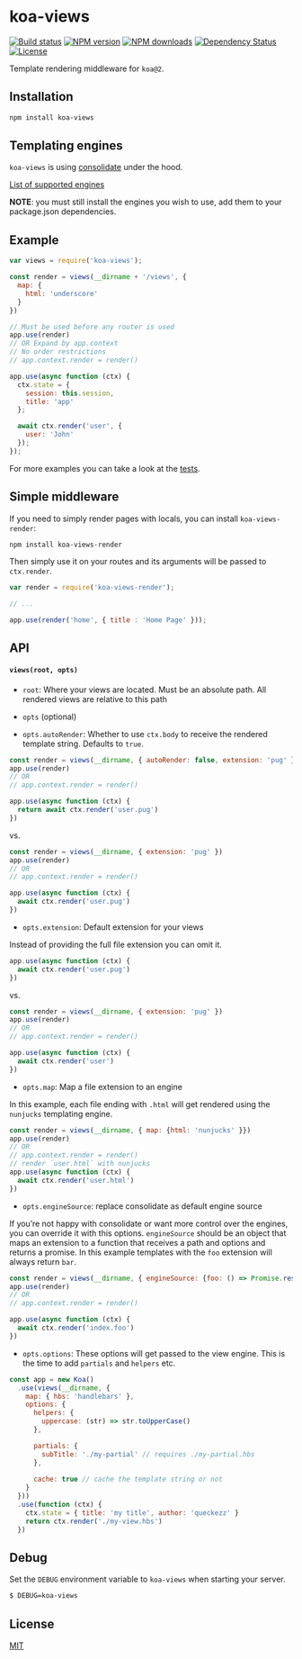 # koa-views

[![Build status][travis-image]][travis-url]
[![NPM version][npm-image]][npm-url]
[![NPM downloads][npm-downloads-image]][npm-url]
[![Dependency Status][david-image]][david-url]
[![License][license-image]][license-url]

Template rendering middleware for `koa@2`.

## Installation

```sh
npm install koa-views
```

## Templating engines

`koa-views` is using [consolidate](https://github.com/tj/consolidate.js) under the hood.

[List of supported engines](https://github.com/tj/consolidate.js#supported-template-engines)

**NOTE**: you must still install the engines you wish to use, add them to your package.json dependencies.

## Example

```js
var views = require('koa-views');

const render = views(__dirname + '/views', {
  map: {
    html: 'underscore'
  }
})

// Must be used before any router is used
app.use(render)
// OR Expand by app.context
// No order restrictions
// app.context.render = render()

app.use(async function (ctx) {
  ctx.state = {
    session: this.session,
    title: 'app'
  };

  await ctx.render('user', {
    user: 'John'
  });
});
```

For more examples you can take a look at the [tests](./test/index.js).

## Simple middleware

If you need to simply render pages with locals, you can install `koa-views-render`:

```sh
npm install koa-views-render
```

Then simply use it on your routes and its arguments will be passed to `ctx.render`.

```js
var render = require('koa-views-render');

// ...

app.use(render('home', { title : 'Home Page' }));
```

## API

#### `views(root, opts)`

* `root`: Where your views are located. Must be an absolute path. All rendered views are relative to this path
* `opts` (optional)

* `opts.autoRender`: Whether to use `ctx.body` to receive the rendered template string. Defaults to `true`.

```js
const render = views(__dirname, { autoRender: false, extension: 'pug' });
app.use(render)
// OR
// app.context.render = render()

app.use(async function (ctx) {
  return await ctx.render('user.pug')
})
```

vs.

```js
const render = views(__dirname, { extension: 'pug' })
app.use(render)
// OR
// app.context.render = render()

app.use(async function (ctx) {
  await ctx.render('user.pug')
})
```

* `opts.extension`: Default extension for your views

Instead of providing the full file extension you can omit it.
```js
app.use(async function (ctx) {
  await ctx.render('user.pug')
})
```

vs.

```js
const render = views(__dirname, { extension: 'pug' })
app.use(render)
// OR
// app.context.render = render()

app.use(async function (ctx) {
  await ctx.render('user')
})
```

* `opts.map`: Map a file extension to an engine

In this example, each file ending with `.html` will get rendered using the `nunjucks` templating engine.
```js
const render = views(__dirname, { map: {html: 'nunjucks' }})
app.use(render)
// OR
// app.context.render = render()
// render `user.html` with nunjucks
app.use(async function (ctx) {
  await ctx.render('user.html')
})
```

* `opts.engineSource`: replace consolidate as default engine source

If you’re not happy with consolidate or want more control over the engines, you can override it with this options. `engineSource` should
be an object that maps an extension to a function that receives a path and options and returns a promise. In this example templates with the `foo` extension will always return `bar`.

```js
const render = views(__dirname, { engineSource: {foo: () => Promise.resolve('bar')}})
app.use(render)
// OR
// app.context.render = render()

app.use(async function (ctx) {
  await ctx.render('index.foo')
})
```

* `opts.options`: These options will get passed to the view engine. This is the time to add `partials` and `helpers` etc.

```js
const app = new Koa()
  .use(views(__dirname, {
    map: { hbs: 'handlebars' },
    options: {
      helpers: {
        uppercase: (str) => str.toUpperCase()
      },

      partials: {
        subTitle: './my-partial' // requires ./my-partial.hbs
      },
      
      cache: true // cache the template string or not
    }
  }))
  .use(function (ctx) {
    ctx.state = { title: 'my title', author: 'queckezz' }
    return ctx.render('./my-view.hbs')
  })
```

## Debug

Set the `DEBUG` environment variable to `koa-views` when starting your server.

```bash
$ DEBUG=koa-views
```

## License

[MIT](./license)

[travis-image]: https://img.shields.io/travis/queckezz/koa-views.svg?style=flat-square
[travis-url]: https://travis-ci.org/queckezz/koa-views
[npm-image]: https://img.shields.io/npm/v/koa-views.svg?style=flat-square
[npm-downloads-image]: https://img.shields.io/npm/dm/koa-views.svg?style=flat-square
[npm-url]: https://npmjs.org/package/koa-views
[david-image]: http://img.shields.io/david/queckezz/koa-views.svg?style=flat-square
[david-url]: https://david-dm.org/queckezz/koa-views
[license-image]: http://img.shields.io/npm/l/koa-views.svg?style=flat-square
[license-url]: ./license
